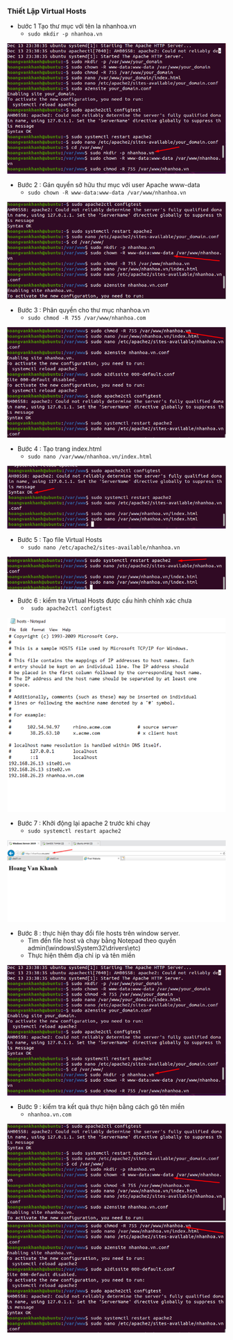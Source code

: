 ### Thiết Lập Virtual Hosts
- bước 1 Tạo thư mục với tên la nhanhoa.vn
    + `sudo mkdir -p nhanhoa.vn`
<img src = "../img/31.png">

- Bước 2 : Gán quyền sở hữu thư mục với user Apache www-data
    + `sudo chown -R www-data:www-data /var/www/nhanhoa.vn`
<img src = "../img/32.png">

- Bước 3 : Phân quyền cho thư mục nhanhoa.vn
    + `sudo chmod -R 755 /var/www/nhanhoa.com`
<img src = "../img/33.png">

- Bước 4 : Tạo trang index.html
    + `sudo nano /var/www/nhanhoa.vn/index.html`
<img src = "../img/27.png">

- Bước 5 : Tạo file Virtual Hosts
    + `sudo nano /etc/apache2/sites-available/nhanhoa.vn`
<img src = "../img/28.png">

- Bước 6 : kiểm tra Virtual Hosts được cấu hình chính xác chưa
    + ` sudo apache2ctl configtest`
<img src = "../img/29.png">

- Bước 7 : Khởi động lại apache 2 trước khi chạy 
    + ` sudo systemctl restart apache2 `
<img src = "../img/30.png">

- Bước 8 : thực hiện thay đổi file hosts trên window server.
    + Tìm đến file host và chạy bằng Notepad theo quyền admin(\windows\System32\drivers\etc)
    + Thực hiện thêm địa chỉ ip và tên miền
<img src = "../img/31.png">


- Bước 9 : kiểm tra kết quả thực hiện bằng cách gõ tên miền 
    + `nhanhoa.vn.com`
<img src = "../img/32.png">

<img src = "../img/33.png">